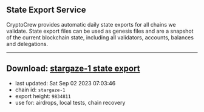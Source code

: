 ## State Export Service
CryptoCrew provides automatic daily state exports for all chains we validate. State export files can be used as genesis files and are a snapshot of the current blockchain state, including all validators, accounts, balances and delegations.

---
**Download: [stargaze-1 state export](https://dl.ccvalidators.com/SERVICE/stargaze/stargaze-1_export_9834811.json)**
---

- last updated: Sat Sep 02 2023 07:03:46
- chain id: `stargaze-1`
- export height: `9834811`
- use for: airdrops, local tests, chain recovery
